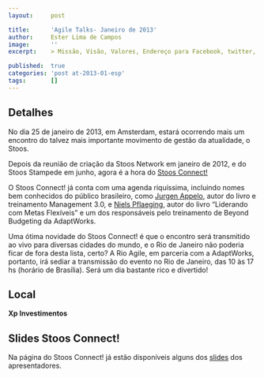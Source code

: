 ```yaml
---
layout:     post

title:      'Agile Talks- Janeiro de 2013'
author:     Ester Lima de Campos
image:      ''
excerpt:    > Missão, Visão, Valores, Endereço para Facebook, twitter, grupo no google, etc.

published:  true
categories: 'post at-2013-01-esp'
tags:       []
---
```


## Detalhes

No dia 25 de janeiro de 2013, em Amsterdam, estará ocorrendo mais um encontro do talvez mais importante movimento de gestão da atualidade, o Stoos. 

Depois da reunião de criação da Stoos Network em janeiro de 2012, e do Stoos Stampede em junho, agora é a hora do <a href="http://stoosconnect.nl/">Stoos Connect!</a> 

O Stoos Connect! já conta com uma agenda riquíssima, incluindo nomes bem conhecidos do público brasileiro, como <a href="http://stoosconnect.nl/speakers/jurgen-appelo/">Jurgen Appelo</a>, autor do livro e treinamento Management 3.0, e <a href="http://stoosconnect.nl/speakers/niels-pflaeging/">Niels Pflaeging</a>, autor do livro “Liderando com Metas Flexíveis” e um dos responsáveis pelo treinamento de Beyond Budgeting da AdaptWorks. 

Uma ótima novidade do Stoos Connect! é que o encontro será transmitido ao vivo para diversas cidades do mundo, e o Rio de Janeiro não poderia ficar de fora desta lista, certo? A Rio Agile, em parceria com a AdaptWorks, portanto, irá sediar a transmissão do evento no Rio de Janeiro, das 10 às 17 hs (horário de Brasília). Será um dia bastante rico e divertido!

## Local

**Xp Investimentos**

## Slides Stoos Connect!

Na página do Stoos Connect! já estão disponíveis alguns dos <a href="http://stoosconnect.nl/slides/">slides</a> dos apresentadores.
